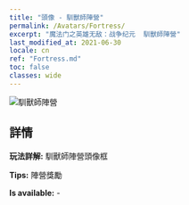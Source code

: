 ```yaml
---
title: "頭像 - 馴獸師陣營"
permalink: /Avatars/Fortress/
excerpt: "魔法门之英雄无敌：战争纪元  馴獸師陣營"
last_modified_at: 2021-06-30
locale: cn
ref: "Fortress.md"
toc: false
classes: wide
---
```

 ![馴獸師陣營](/images/a/avatarFrame_46.png)

## 詳情

 **玩法詳解:** 馴獸師陣營頭像框 

 **Tips:** 陣營獎勵 

 **Is available:**  - 

